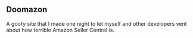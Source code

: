 ## Doomazon

A goofy site that I made one night to let myself and other developers
vent about how terrible Amazon Seller Central is.
